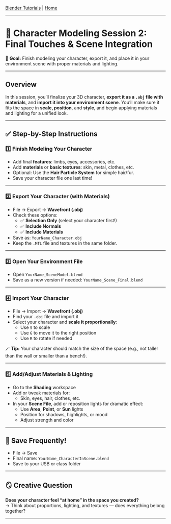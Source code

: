[Blender Tutorials](README.md) | [Home](../../README.md)

-------------------------------------------------------------------------------

# 👾 Character Modeling Session 2: Final Touches & Scene Integration  

🎯 **Goal:** Finish modeling your character, export it, and place it in your environment scene with proper materials and lighting.

---

## Overview

In this session, you’ll finalize your 3D character, **export it as a `.obj` file with materials**, and **import it into your environment scene**. You’ll make sure it fits the space in **scale, position**, and **style**, and begin applying materials and lighting for a unified look.

---

## ✅ Step-by-Step Instructions

### 1️⃣ Finish Modeling Your Character

- Add final **features**: limbs, eyes, accessories, etc.  
- Add **materials** or **basic textures**: skin, metal, clothes, etc.  
- Optional: Use the **Hair Particle System** for simple hair/fur.  
- Save your character file one last time!

---

### 2️⃣ Export Your Character (with Materials)

- File → Export → **Wavefront (.obj)**  
- Check these options:
  - ✅ **Selection Only** (select your character first!)  
  - ✅ **Include Normals**  
  - ✅ **Include Materials**  
- Save as: `YourName_Character.obj`  
- Keep the `.MTL` file and textures in the same folder.

---

### 3️⃣ Open Your Environment File

- Open `YourName_SceneModel.blend`  
- Save as a new version if needed: `YourName_Scene_Final.blend`

---

### 4️⃣ Import Your Character

- File → Import → **Wavefront (.obj)**  
- Find your `.obj` file and import it  
- Select your character and **scale it proportionally**:
  - Use `S` to scale  
  - Use `G` to move it to the right position  
  - Use `R` to rotate if needed

🪄 **Tip:** Your character should match the size of the space (e.g., not taller than the wall or smaller than a bench!).

---

### 5️⃣ Add/Adjust Materials & Lighting

- Go to the **Shading** workspace  
- Add or tweak materials for:
  - Skin, eyes, hair, clothes, etc.  
- In your **Scene File**, add or reposition lights for dramatic effect:
  - Use **Area**, **Point**, or **Sun** lights  
  - Position for shadows, highlights, or mood
  - Adjust strength and color

---

## 💾 Save Frequently!

- File → Save  
- Final name: `YourName_CharacterInScene.blend`  
- Save to your USB or class folder

---

## 🪞 Creative Question

**Does your character feel “at home” in the space you created?**  
→ Think about proportions, lighting, and textures — does everything belong together?


---
